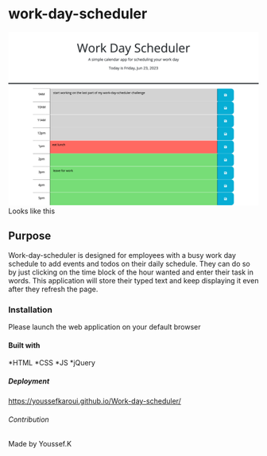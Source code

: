 # work-day-scheduler

![alt text](./assets/images/README-screenshot.png) Looks like this 

## Purpose 

Work-day-scheduler is designed for employees with a busy work day schedule to add events and todos on their daily schedule. They can do so by just clicking on the time block of the hour wanted and enter their task in words. This application will store their typed text and keep displaying it even after they refresh the page. 


### Installation 

Please launch the web application on your default browser

#### Built with 

*HTML
*CSS
*JS
*jQuery

#####  Deployment 

https://youssefkaroui.github.io/Work-day-scheduler/

######   Contribution

Made by Youssef.K